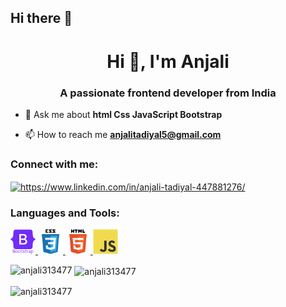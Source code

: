 ## Hi there 👋
<h1 align="center">Hi 👋, I'm Anjali</h1>
<h3 align="center">A passionate frontend developer from India</h3>

- 💬 Ask me about **html Css JavaScript Bootstrap**

- 📫 How to reach me **anjalitadiyal5@gmail.com**

<h3 align="left">Connect with me:</h3>
<p align="left">
<a href=www.linkedin.com/in/anjali-tadiyal-447881276" target="blank"><img align="center" src="https://raw.githubusercontent.com/rahuldkjain/github-profile-readme-generator/master/src/images/icons/Social/linked-in-alt.svg" alt="https://www.linkedin.com/in/anjali-tadiyal-447881276/" height="30" width="40" /></a>
</p>

<h3 align="left">Languages and Tools:</h3>
<p align="left"> <a href="https://getbootstrap.com" target="_blank" rel="noreferrer"> <img src="https://raw.githubusercontent.com/devicons/devicon/master/icons/bootstrap/bootstrap-plain-wordmark.svg" alt="bootstrap" width="40" height="40"/> </a> <a href="https://www.w3schools.com/css/" target="_blank" rel="noreferrer"> <img src="https://raw.githubusercontent.com/devicons/devicon/master/icons/css3/css3-original-wordmark.svg" alt="css3" width="40" height="40"/> </a> <a href="https://www.w3.org/html/" target="_blank" rel="noreferrer"> <img src="https://raw.githubusercontent.com/devicons/devicon/master/icons/html5/html5-original-wordmark.svg" alt="html5" width="40" height="40"/> </a> <a href="https://developer.mozilla.org/en-US/docs/Web/JavaScript" target="_blank" rel="noreferrer"> <img src="https://raw.githubusercontent.com/devicons/devicon/master/icons/javascript/javascript-original.svg" alt="javascript" width="40" height="40"/> </a> </p>

<p><img align="left" src="https://github-readme-stats.vercel.app/api/top-langs?username=anjali313477&show_icons=true&locale=en&layout=compact" alt="anjali313477" /></p>

<p>&nbsp;<img align="center" src="https://github-readme-stats.vercel.app/api?username=anjali313477&show_icons=true&locale=en" alt="anjali313477" /></p>

<p><img align="center" src="https://github-readme-streak-stats.herokuapp.com/?user=anjali313477&" alt="anjali313477" /></p>
